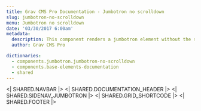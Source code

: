 ```yaml
---
title: Grav CMS Pro Documentation - Jumbotron no scrolldown
slug: jumbotron-no-scrolldown
menu: Jumbotron no scrolldown
date: '03/30/2017 6:00am'
metadata:
  description: This component renders a jumbotron element without the scrolldown button
  author: Grav CMS Pro

dictionaries:
  - components.jumbotron.jumbotron-no-scrolldown
  - components.base-elements-documentation
  - shared
---
```


<| SHARED.NAVBAR |>
<| SHARED.DOCUMENTATION_HEADER |>
<| SHARED.SIDENAV_JUMBOTRON |>
<| SHARED.GRID_SHORTCODE |>
<| SHARED.FOOTER |>
